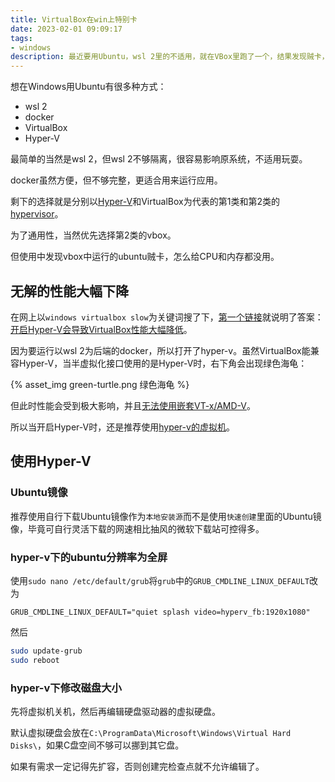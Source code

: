 ```yaml
---
title: VirtualBox在win上特别卡
date: 2023-02-01 09:09:17
tags:
- windows
description: 最近要用Ubuntu，wsl 2里的不适用，就在VBox里跑了一个，结果发现贼卡，研究一下。
---
```

想在Windows用Ubuntu有很多种方式：
- wsl 2
- docker
- VirtualBox
- Hyper-V

最简单的当然是wsl 2，但wsl 2不够隔离，很容易影响原系统，不适用玩耍。

docker虽然方便，但不够完整，更适合用来运行应用。

剩下的选择就是分别以[Hyper-V](https://learn.microsoft.com/en-us/virtualization/hyper-v-on-windows/about/)和VirtualBox为代表的第1类和第2类的[hypervisor](https://zh.wikipedia.org/wiki/Hypervisor)。

为了通用性，当然优先选择第2类的vbox。

但使用中发现vbox中运行的ubuntu贼卡，怎么给CPU和内存都没用。

## 无解的性能大幅下降

在网上以`windows virtualbox slow`为关键词搜了下，[第一个链接](https://www.wintips.org/fix-virtualbox-running-very-slow-in-windows-10-11/)就说明了答案：[开启Hyper-V会导致VirtualBox性能大幅降低](https://docs.oracle.com/en/virtualization/virtualbox/6.1/admin/AdvancedTopics.html#hyperv-support)。

因为要运行以wsl 2为后端的docker，所以打开了hyper-v。虽然VirtualBox能兼容Hyper-V，当半虚拟化接口使用的是Hyper-V时，右下角会出现绿色海龟：

{% asset_img green-turtle.png 绿色海龟 %}

但此时性能会受到极大影响，并且[无法使用嵌套VT-x/AMD-V](https://forums.virtualbox.org/viewtopic.php?f=1&t=106620#p521271)。

所以当开启Hyper-V时，还是推荐使用[hyper-v的虚拟机](https://learn.microsoft.com/en-us/virtualization/hyper-v-on-windows/quick-start/quick-create-virtual-machine)。

## 使用Hyper-V

### Ubuntu镜像

推荐使用自行下载Ubuntu镜像作为`本地安装源`而不是使用`快速创建`里面的Ubuntu镜像，毕竟可自行灵活下载的网速相比抽风的微软下载站可控得多。

### hyper-v下的ubuntu分辨率为全屏

使用`sudo nano /etc/default/grub`将`grub`中的`GRUB_CMDLINE_LINUX_DEFAULT`改为
```
GRUB_CMDLINE_LINUX_DEFAULT="quiet splash video=hyperv_fb:1920x1080"
```
然后
```bash
sudo update-grub
sudo reboot
```

### hyper-v下修改磁盘大小

先将虚拟机关机，然后再编辑硬盘驱动器的虚拟硬盘。

默认虚拟硬盘会放在`C:\ProgramData\Microsoft\Windows\Virtual Hard Disks\`，如果C盘空间不够可以挪到其它盘。

如果有需求一定记得先扩容，否则创建完检查点就不允许编辑了。
